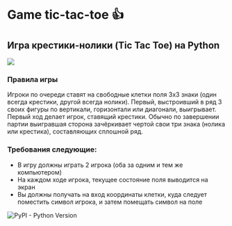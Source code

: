 # Game tic-tac-toe :+1:
## Игра крестики-нолики (Tic Tac Toe) на Python
![](https://upload.wikimedia.org/wikipedia/ru/thumb/9/99/Xo_game.svg/220px-Xo_game.svg.png)

### Правила игры
Игроки по очереди ставят на свободные клетки поля 3х3 знаки (один всегда крестики, другой всегда нолики). Первый, выстроивший в ряд 3 своих фигуры по вертикали, горизонтали или диагонали, выигрывает. Первый ход делает игрок, ставящий крестики.
Обычно по завершении партии выигравшая сторона зачёркивает чертой свои три знака (нолика или крестика), составляющих сплошной ряд.

### Требования следующие:
  + В игру должны играть 2 игрока (оба за одним и тем же компьютером)
  + На каждом ходе игрока, текущее состояние поля выводится на экран 
  + Вы должны получать на вход координаты клетки, куда следует поместить символ игрока, и затем помещать символ на поле

![PyPI - Python Version](https://img.shields.io/pypi/pyversions/django?color=darkgreen)
